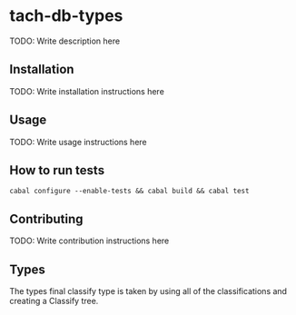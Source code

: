 # tach-db-types

TODO: Write description here

## Installation

TODO: Write installation instructions here

## Usage

TODO: Write usage instructions here

## How to run tests

```
cabal configure --enable-tests && cabal build && cabal test
```

## Contributing

TODO: Write contribution instructions here


## Types

The types final classify type is taken by using all of the classifications and creating a Classify tree.